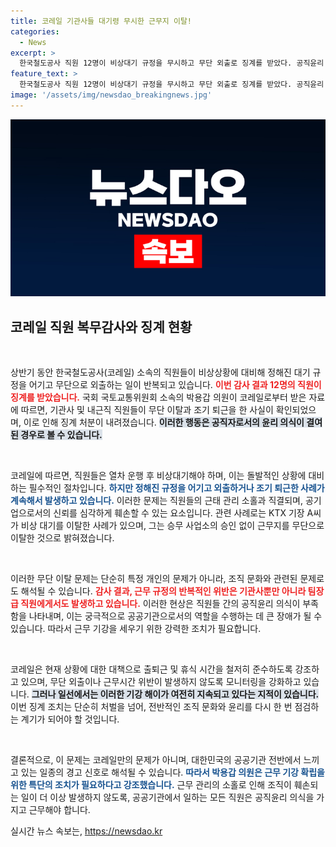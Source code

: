 ```yaml
---
title: 코레일 기관사들 대기령 무시한 근무지 이탈!
categories:
  - News
excerpt: >
  한국철도공사 직원 12명이 비상대기 규정을 무시하고 무단 외출로 징계를 받았다. 공직윤리 의식 부족 지적과 함께 근무 기강 확립을 위한 특단 조치가 요구된다.
feature_text: >
  한국철도공사 직원 12명이 비상대기 규정을 무시하고 무단 외출로 징계를 받았다. 공직윤리 의식 부족 지적과 함께 근무 기강 확립을 위한 특단 조치가 요구된다.
image: '/assets/img/newsdao_breakingnews.jpg'
---
```


<p><img src="/assets/img/newsdao_breakingnews.jpg" alt="koreaapp 속보" /></p>

<h2 data-ke-size="size26">코레일 직원 복무감사와 징계 현황</h2>

<p data-ke-size="size16">&nbsp;</p>

<p>상반기 동안 한국철도공사(코레일) 소속의 직원들이 비상상황에 대비해 정해진 대기 규정을 어기고 무단으로 외출하는 일이 반복되고 있습니다. <b><span style="color: #ee2323;">이번 감사 결과 12명의 직원이 징계를 받았습니다.</span></b> 국회 국토교통위원회 소속의 박용갑 의원이 코레일로부터 받은 자료에 따르면, 기관사 및 내근직 직원들이 무단 이탈과 조기 퇴근을 한 사실이 확인되었으며, 이로 인해 징계 처분이 내려졌습니다. <b><span style="background-color: #21538527;">이러한 행동은 공직자로서의 윤리 의식이 결여된 경우로 볼 수 있습니다.</span></b> </p>

<p data-ke-size="size16">&nbsp;</p>

<p>코레일에 따르면, 직원들은 열차 운행 후 비상대기해야 하며, 이는 돌발적인 상황에 대비하는 필수적인 절차입니다. <b><span style="color: #1a5490;">하지만 정해진 규정을 어기고 외출하거나 조기 퇴근한 사례가 계속해서 발생하고 있습니다.</span></b> 이러한 문제는 직원들의 근태 관리 소홀과 직결되며, 공기업으로서의 신뢰를 심각하게 훼손할 수 있는 요소입니다. 관련 사례로는 KTX 기장 A씨가 비상 대기를 이탈한 사례가 있으며, 그는 승무 사업소의 승인 없이 근무지를 무단으로 이탈한 것으로 밝혀졌습니다. </p>

<p data-ke-size="size16">&nbsp;</p>

<p>이러한 무단 이탈 문제는 단순히 특정 개인의 문제가 아니라, 조직 문화와 관련된 문제로도 해석될 수 있습니다. <b><span style="color: #ee2323;">감사 결과, 근무 규정의 반복적인 위반은 기관사뿐만 아니라 팀장급 직원에게서도 발생하고 있습니다.</span></b> 이러한 현상은 직원들 간의 공직윤리 의식이 부족함을 나타내며, 이는 궁극적으로 공공기관으로서의 역할을 수행하는 데 큰 장애가 될 수 있습니다. 따라서 근무 기강을 세우기 위한 강력한 조치가 필요합니다. </p>

<p data-ke-size="size16">&nbsp;</p>

<p>코레일은 현재 상황에 대한 대책으로 출퇴근 및 휴식 시간을 철저히 준수하도록 강조하고 있으며, 무단 외출이나 근무시간 위반이 발생하지 않도록 모니터링을 강화하고 있습니다. <b><span style="background-color: #21538527;">그러나 일선에서는 이러한 기강 해이가 여전히 지속되고 있다는 지적이 있습니다.</span></b> 이번 징계 조치는 단순히 처벌을 넘어, 전반적인 조직 문화와 윤리를 다시 한 번 점검하는 계기가 되어야 할 것입니다. </p>

<p data-ke-size="size16">&nbsp;</p>

<p>결론적으로, 이 문제는 코레일만의 문제가 아니며, 대한민국의 공공기관 전반에서 느끼고 있는 일종의 경고 신호로 해석될 수 있습니다. <b><span style="color: #1a5490;">따라서 박용갑 의원은 근무 기강 확립을 위한 특단의 조치가 필요하다고 강조했습니다.</span></b> 근무 관리의 소홀로 인해 조직이 훼손되는 일이 더 이상 발생하지 않도록, 공공기관에서 일하는 모든 직원은 공직윤리 의식을 가지고 근무해야 합니다.</p>
실시간 뉴스 속보는, <a href="https://newsdao.kr" rel="dofollow">https://newsdao.kr</a>


